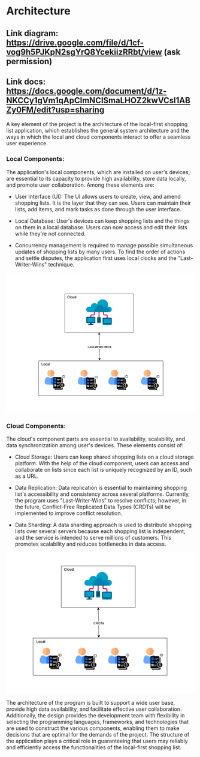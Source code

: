 # Architecture

## Link diagram: https://drive.google.com/file/d/1cf-vog9h5PJKpN2sgYrQ8YcekiizRRbt/view (ask permission)

## Link docs: https://docs.google.com/document/d/1z-NKCCy1gVm1qApClmNClSmaLHOZ2kwVCsl1ABZy0FM/edit?usp=sharing

A key element of the project is the architecture of the local-first shopping list application, which establishes the general system architecture and the ways in which the local and cloud components interact to offer a seamless user experience.

### Local Components:

The application's local components, which are installed on user's devices, are essential to its capacity to provide high availability, store data locally, and promote user collaboration. Among these elements are:

* User Interface (UI): The UI allows users to create, view, and amend shopping lists. It is the layer that they can see. Users can maintain their lists, add items, and mark tasks as done through the user interface.

* Local Database: User's devices can keep shopping lists and the things on them in a local database. Users can now access and edit their lists while they're not connected.

* Concurrency management is required to manage possible simultaneous updates of shopping lists by many users. To find the order of actions and settle disputes, the application first uses local clocks and the "Last-Writer-Wins" technique.

![Last-Writer-Wins](diagrams/lww.png)

### Cloud Components:

The cloud's component parts are essential to availability, scalability, and data synchronization among user's devices. These elements consist of:

* Cloud Storage: Users can keep shared shopping lists on a cloud storage platform. With the help of the cloud component, users can access and collaborate on lists since each list is uniquely recognized by an ID, such as a URL.

* Data Replication: Data replication is essential to maintaining shopping list's accessibility and consistency across several platforms. Currently, the program uses "Last-Writer-Wins" to resolve conflicts; however, in the future, Conflict-Free Replicated Data Types (CRDTs) will be implemented to improve conflict resolution.

* Data Sharding: A data sharding approach is used to distribute shopping lists over several servers because each shopping list is independent, and the service is intended to serve millions of customers. This promotes scalability and reduces bottlenecks in data access.

![CRDTs](diagrams/crdt.png)

The architecture of the program is built to support a wide user base, provide high data availability, and facilitate effective user collaboration. Additionally, the design provides the development team with flexibility in selecting the programming languages, frameworks, and technologies that are used to construct the various components, enabling them to make decisions that are optimal for the demands of the project. The structure of the application plays a critical role in guaranteeing that users may reliably and efficiently access the functionalities of the local-first shopping list.

